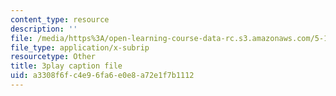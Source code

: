 ```yaml
---
content_type: resource
description: ''
file: /media/https%3A/open-learning-course-data-rc.s3.amazonaws.com/5-111sc-principles-of-chemical-science-fall-2014/a3308f6fc4e96fa6e0e8a72e1f7b1112_XKeAd4xybjM.srt
file_type: application/x-subrip
resourcetype: Other
title: 3play caption file
uid: a3308f6f-c4e9-6fa6-e0e8-a72e1f7b1112
---
```

